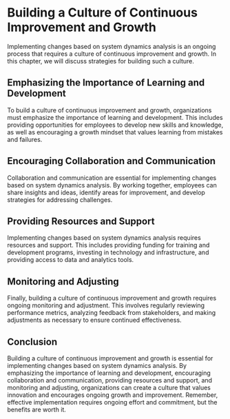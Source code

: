 # Building a Culture of Continuous Improvement and Growth

Implementing changes based on system dynamics analysis is an ongoing process that requires a culture of continuous improvement and growth. In this chapter, we will discuss strategies for building such a culture.

Emphasizing the Importance of Learning and Development
------------------------------------------------------

To build a culture of continuous improvement and growth, organizations must emphasize the importance of learning and development. This includes providing opportunities for employees to develop new skills and knowledge, as well as encouraging a growth mindset that values learning from mistakes and failures.

Encouraging Collaboration and Communication
-------------------------------------------

Collaboration and communication are essential for implementing changes based on system dynamics analysis. By working together, employees can share insights and ideas, identify areas for improvement, and develop strategies for addressing challenges.

Providing Resources and Support
-------------------------------

Implementing changes based on system dynamics analysis requires resources and support. This includes providing funding for training and development programs, investing in technology and infrastructure, and providing access to data and analytics tools.

Monitoring and Adjusting
------------------------

Finally, building a culture of continuous improvement and growth requires ongoing monitoring and adjustment. This involves regularly reviewing performance metrics, analyzing feedback from stakeholders, and making adjustments as necessary to ensure continued effectiveness.

Conclusion
----------

Building a culture of continuous improvement and growth is essential for implementing changes based on system dynamics analysis. By emphasizing the importance of learning and development, encouraging collaboration and communication, providing resources and support, and monitoring and adjusting, organizations can create a culture that values innovation and encourages ongoing growth and improvement. Remember, effective implementation requires ongoing effort and commitment, but the benefits are worth it.


